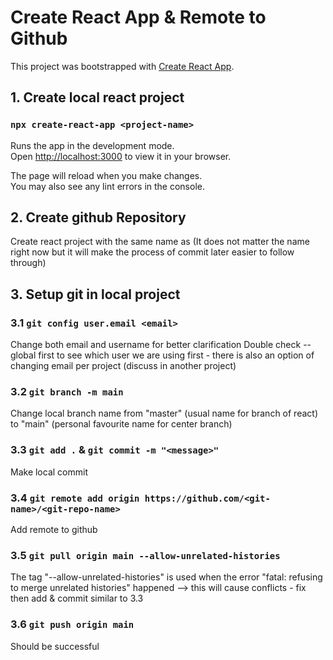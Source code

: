 # Create React App & Remote to Github

This project was bootstrapped with [Create React App](https://github.com/facebook/create-react-app).

## 1. Create local react project


### `npx create-react-app <project-name>`

Runs the app in the development mode.\
Open [http://localhost:3000](http://localhost:3000) to view it in your browser.

The page will reload when you make changes.\
You may also see any lint errors in the console.


## 2. Create github Repository


Create react project with the same name as <project-name>
(It does not matter the name right now but it will make the process of commit later easier to follow through)


## 3. Setup git in local project

### 3.1 `git config user.email <email>`
Change both email and username for better clarification 
Double check --global first to see which user we are using first - there is also an option of changing email per project (discuss in another project)

### 3.2 `git branch -m main`
Change local branch name from "master" (usual name for branch of react) to "main" (personal favourite name for center branch)

### 3.3 `git add .` & `git commit -m "<message>"`
Make local commit

### 3.4 `git remote add origin https://github.com/<git-name>/<git-repo-name>`
Add remote to github

### 3.5 `git pull origin main --allow-unrelated-histories`
The tag "--allow-unrelated-histories" is used when the error "fatal: refusing to merge unrelated histories" happened
--> this will cause conflicts - fix then add & commit similar to 3.3

### 3.6 `git push origin main`
Should be successful